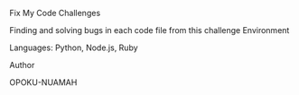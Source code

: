 Fix My Code Challenges

Finding and solving bugs in each code file from this challenge
Environment

Languages: Python, Node.js, Ruby

Author

OPOKU-NUAMAH

